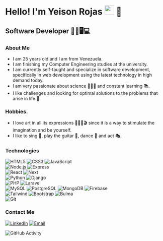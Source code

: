 <h1>Hello! I'm Yeison Rojas <img src="https://raw.githubusercontent.com/iampavangandhi/iampavangandhi/master/gifs/Hi.gif" width="30px"> 🚀</h1>
<h2>Software Developer 👨‍💻🖥💻</h2>

### About Me

- I am 25 years old and I am from Venezuela.
- I am finishing my Computer Engineering studies at the university.
- I am currently self-taught and specialize in software development, specifically in web development using the latest technology in high demand today.
- I am very passionate about science 🔬🧪📱 and constant learning 📚.
- I like challenges and looking for optimal solutions to the problems that arise in life 🧐.

### Hobbies.

- I love art in all its expressions 🎨🎼🎻🎬 since it is a way to stimulate the imagination and be yourself.
- I like to sing 🎤, play the guitar 🎸, dance 🕺 and act 🎭.


### Technologies
  
  ![HTML5](https://img.shields.io/badge/HTML5-333333?style=flat&logo=HTML5)
  ![CSS3](https://img.shields.io/badge/CSS3-333333?style=flat&logo=CSS3&logoColor=1572B6)
  ![JavaScript](https://img.shields.io/badge/JavaScript-333333?style=flat&logo=javascript)
  <br/>
  ![Node.js](https://img.shields.io/badge/-Node.js-333333?style=flat&logo=node.js)
  ![Express](https://img.shields.io/badge/-Express-333333?style=flat&logo=express)
  <br/>
  ![React](https://img.shields.io/badge/React.js-333333?style=flat&logo=react)
  ![Next](https://img.shields.io/badge/Next.js-333333?style=flat&logo=next.js)
  <br/>
  ![Python](https://img.shields.io/badge/Python-333333?logo=python)
  ![Django](https://img.shields.io/badge/Django-333333?logo=django)
  <br/>
  ![PHP](https://img.shields.io/badge/PHP-333333?logo=php)
  ![Laravel](https://img.shields.io/badge/Laravel-333333?logo=laravel)
  <br/>
  ![MySQL](https://img.shields.io/badge/MySQL-333333?logo=mysql)
  ![PostgreSQL](https://img.shields.io/badge/PostgreSQL-333333?style=flat&logo=postgresql)
  ![MongoDB](https://img.shields.io/badge/-MongoDB-333333?style=flat&logo=MongoDB)
  ![Firebase](https://img.shields.io/badge/Firebase-333333?logo=firebase)
  <br/>
  ![Tailwind](https://img.shields.io/badge/Tailwind%20CSS-333333?logo=tailwind-css)
  ![Bootstrap](https://img.shields.io/badge/Bootstrap-333333?logo=bootstrap)
  ![Bulma](https://img.shields.io/badge/Bulma-333333?logo=bulma)
  <br/>
  ![Git](https://img.shields.io/badge/Git-333333?logo=git)

### Contact Me
<a href="https://www.linkedin.com/in/yeison-rojas-19b04726a/"><img alt="LinkedIn" src="https://img.shields.io/badge/LinkedIn-Yeison%20Rojas-blue?style=flat-square&logo=linkedin"></a>
<a href="#"><img alt="Email" src="https://img.shields.io/badge/Gmail-yeisonjr98@gmail.com-blue?style=flat-square&logo=gmail"></a>  

![GitHub Activity](https://github-readme-stats.vercel.app/api?username=yeisonvirtual&show_icons=true)
